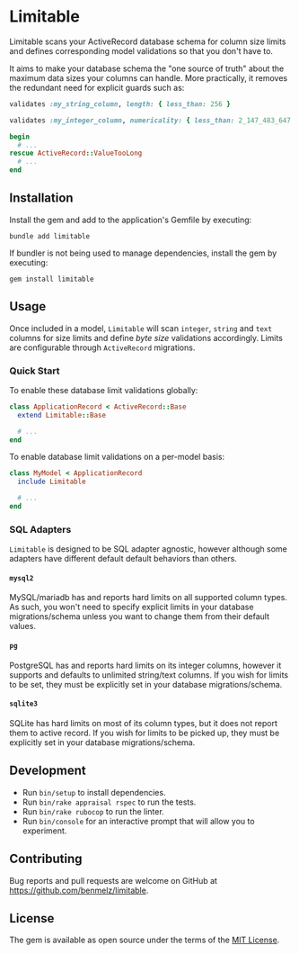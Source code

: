# Limitable

Limitable scans your ActiveRecord database schema for column size limits and defines corresponding model validations
so that you don't have to.

It aims to make your database schema the "one source of truth" about the maximum data sizes your columns can handle.
More practically, it removes the redundant need for explicit guards such as:

```ruby
validates :my_string_column, length: { less_than: 256 }

validates :my_integer_column, numericality: { less_than: 2_147_483_647 }

begin
  # ...
rescue ActiveRecord::ValueTooLong
  # ...
end
```

## Installation

Install the gem and add to the application's Gemfile by executing:

```shell
bundle add limitable
```

If bundler is not being used to manage dependencies, install the gem by executing:

```shell
gem install limitable
```

## Usage

Once included in a model, `Limitable` will scan `integer`, `string` and `text` columns for size limits
and define _byte size_ validations accordingly. Limits are configurable through `ActiveRecord` migrations.

### Quick Start

To enable these database limit validations globally:

```ruby
class ApplicationRecord < ActiveRecord::Base
  extend Limitable::Base

  # ...
end
```

To enable database limit validations on a per-model basis:

```ruby
class MyModel < ApplicationRecord
  include Limitable

  # ...
end
```

### SQL Adapters

`Limitable` is designed to be SQL adapter agnostic, however although some adapters have different default
default behaviors than others.

#### `mysql2`

MySQL/mariadb has and reports hard limits on all supported column types. As such, you won't need to specify explicit
limits in your database migrations/schema unless you want to change them from their default values.

#### `pg`

PostgreSQL has and reports hard limits on its integer columns, however it supports and defaults to unlimited
string/text columns. If you wish for limits to be set, they must be explicitly set in your database migrations/schema.

#### `sqlite3`

SQLite has hard limits on most of its column types, but it does not report them to active record. If you wish for limits
to be picked up, they must be explicitly set in your database migrations/schema.

## Development

- Run `bin/setup` to install dependencies.
- Run `bin/rake appraisal rspec` to run the tests.
- Run `bin/rake rubocop` to run the linter.
- Run `bin/console` for an interactive prompt that will allow you to experiment.

## Contributing

Bug reports and pull requests are welcome on GitHub at https://github.com/benmelz/limitable.

## License

The gem is available as open source under the terms of the [MIT License](https://opensource.org/licenses/MIT).
